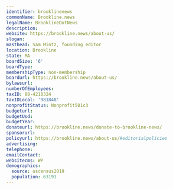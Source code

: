 ```yaml
---
identifier: brooklinenews
commonName: Brookline.news
legalName: BrooklineDotNews
description:
website: https://brookline.news/about-us/
slogan:
masthead: Sam Mintz, founding editor
location: Brookline
state: MA
boardSize: '6'
boardType:
membershipType: non-membership
boardurl: https://brookline.news/about-us/
bylawsurl:
numberOfEmployees:
taxID: 88-4218324
taxIDLocal: '081848'
nonprofitStatus: Nonprofit501c3
budgeturl:
budgetUsd:
budgetYear:
donateurl: https://brookline.news/donate-to-brookline-news/
sponsorurl:
policyurl: https://brookline.news/about-us/#editorialpolicies
advertising:
telephone:
emailContact:
websitecms: WP
demographics:
  source: uscensus2019
  population: 63191
---
```

